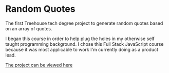 # Random Quotes
The first Treehouse tech degree project to generate random quotes based on an array of quotes.

I began this course in order to help plug the holes in my otherwise self taught programming background. I chose this Full Stack JavaScript course because it was most applicable to work I'm currently doing as a product lead.

[The project can be viewed here](https://ben-loop11.github.io/random-quotes/)
